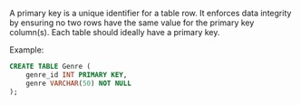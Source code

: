 
A primary key is a unique identifier for a table row. It enforces data integrity by ensuring no two rows have the same value for the primary key column(s). Each table should ideally have a primary key.

Example:

```sql
CREATE TABLE Genre ( 
	genre_id INT PRIMARY KEY, 
	genre VARCHAR(50) NOT NULL 
);
```
